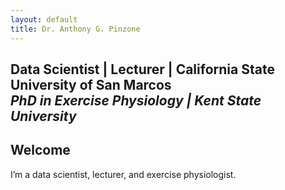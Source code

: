 ```yaml
---
layout: default
title: Dr. Anthony G. Pinzone
---
```

**Data Scientist | Lecturer | California State University of San Marcos**  
_PhD in Exercise Physiology | Kent State University_
---
## Welcome

I’m a data scientist, lecturer, and exercise physiologist.
